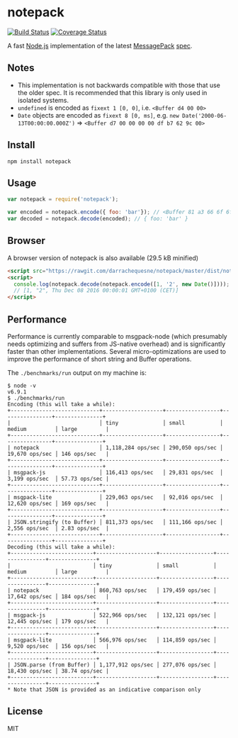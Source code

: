 # notepack

[![Build Status](https://travis-ci.org/coinative/notepack.svg?branch=master)](https://travis-ci.org/coinative/notepack) [![Coverage Status](https://img.shields.io/coveralls/coinative/notepack.svg)](https://coveralls.io/r/coinative/notepack?branch=master)

A fast [Node.js](http://nodejs.org) implementation of the latest [MessagePack](http://msgpack.org) [spec](https://github.com/msgpack/msgpack/blob/master/spec.md).

## Notes

* This implementation is not backwards compatible with those that use the older spec. It is recommended that this library is only used in isolated systems.
* `undefined` is encoded as `fixext 1 [0, 0]`, i.e. `<Buffer d4 00 00>`
* `Date` objects are encoded as `fixext 8 [0, ms]`, e.g. `new Date('2000-06-13T00:00:00.000Z')` => `<Buffer d7 00 00 00 00 df b7 62 9c 00>`

## Install

```
npm install notepack
```

## Usage

```js
var notepack = require('notepack');

var encoded = notepack.encode({ foo: 'bar'}); // <Buffer 81 a3 66 6f 6f a3 62 61 72>
var decoded = notepack.decode(encoded); // { foo: 'bar' }
```

## Browser

A browser version of notepack is also available (29.5 kB minified)

```html
<script src="https://rawgit.com/darrachequesne/notepack/master/dist/notepack.js"></script>
<script>
  console.log(notepack.decode(notepack.encode([1, '2', new Date()])));
  // [1, "2", Thu Dec 08 2016 00:00:01 GMT+0100 (CET)]
</script>
```

## Performance

Performance is currently comparable to msgpack-node (which presumably needs optimizing and suffers from JS-native overhead) and is significantly faster than other implementations. Several micro-optimizations are used to improve the performance of short string and Buffer operations.

The `./benchmarks/run` output on my machine is:

```
$ node -v
v6.9.1
$ ./benchmarks/run
Encoding (this will take a while):
+----------------------------+-------------------+-----------------+----------------+---------------+
|                            │ tiny              │ small           │ medium         │ large         |
+----------------------------+-------------------+-----------------+----------------+---------------+
| notepack                   │ 1,118,284 ops/sec │ 290,050 ops/sec │ 19,670 ops/sec │ 146 ops/sec   |
+----------------------------+-------------------+-----------------+----------------+---------------+
| msgpack-js                 │ 116,413 ops/sec   │ 29,831 ops/sec  │ 3,199 ops/sec  │ 57.73 ops/sec |
+----------------------------+-------------------+-----------------+----------------+---------------+
| msgpack-lite               │ 229,063 ops/sec   │ 92,016 ops/sec  │ 12,620 ops/sec │ 169 ops/sec   |
+----------------------------+-------------------+-----------------+----------------+---------------+
| JSON.stringify (to Buffer) │ 811,373 ops/sec   │ 111,166 ops/sec │ 2,556 ops/sec  │ 2.83 ops/sec  |
+----------------------------+-------------------+-----------------+----------------+---------------+
Decoding (this will take a while):
+--------------------------+-------------------+-----------------+----------------+---------------+
|                          │ tiny              │ small           │ medium         │ large         |
+--------------------------+-------------------+-----------------+----------------+---------------+
| notepack                 │ 860,763 ops/sec   │ 179,459 ops/sec │ 17,642 ops/sec │ 184 ops/sec   |
+--------------------------+-------------------+-----------------+----------------+---------------+
| msgpack-js               │ 522,966 ops/sec   │ 132,121 ops/sec │ 12,445 ops/sec │ 179 ops/sec   |
+--------------------------+-------------------+-----------------+----------------+---------------+
| msgpack-lite             │ 566,976 ops/sec   │ 114,859 ops/sec │ 9,520 ops/sec  │ 156 ops/sec   |
+--------------------------+-------------------+-----------------+----------------+---------------+
| JSON.parse (from Buffer) │ 1,177,912 ops/sec │ 277,076 ops/sec │ 18,430 ops/sec │ 38.74 ops/sec |
+--------------------------+-------------------+-----------------+----------------+---------------+
* Note that JSON is provided as an indicative comparison only
```

## License

MIT
